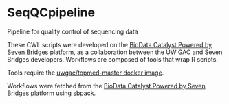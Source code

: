 # SeqQCpipeline
Pipeline for quality control of sequencing data

These CWL scripts were developed on the [BioData Catalyst Powered by Seven Bridges](https://platform.sb.biodatacatalyst.nhlbi.nih.gov/) platform, as a collaboration between the UW GAC and Seven Bridges developers. Workflows are composed of tools that wrap R scripts.

Tools require the [uwgac/topmed-master docker image](https://hub.docker.com/r/uwgac/topmed-master).

Workflows were fetched from the [BioData Catalyst Powered by Seven
Bridges](https://platform.sb.biodatacatalyst.nhlbi.nih.gov/) platform
using [sbpack](https://github.com/rabix/sbpack).
